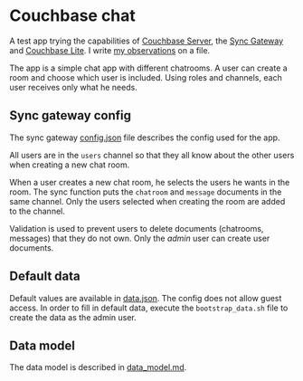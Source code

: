 # Couchbase chat

A test app trying the capabilities of [Couchbase Server](http://www.couchbase.com/nosql-databases/couchbase-server), the [Sync Gateway](http://developer.couchbase.com/mobile/get-started/what-is-sync-gateway/index.html) and [Couchbase Lite](http://developer.couchbase.com/mobile/get-started/couchbase-lite-overview/index.html). I write [my observations](CBL_report.md) on a file.

The app is a simple chat app with different chatrooms. A user can create a room and choose which user is included. Using roles and channels, each user receives only what he needs.

## Sync gateway config

The sync gateway [config.json](sync-gateway/config.json) file describes the config used for the app.

All users are in the `users` channel so that they all know about the other users when creating a new chat room.

When a user creates a new chat room, he selects the users he wants in the room. The sync function puts the `chatroom` and `message` documents in the same channel. Only the users selected when creating the room are added to the channel.

Validation is used to prevent users to delete documents (chatrooms, messages) that they do not own. Only the *admin* user can create user documents.

## Default data

Default values are available in [data.json](sync-gateway/data.json).
The config does not allow guest access. In order to fill in default data, execute the `bootstrap_data.sh` file to create the data as the admin user.

## Data model

The data model is described in [data_model.md](sync-gateway/data_model.md).
